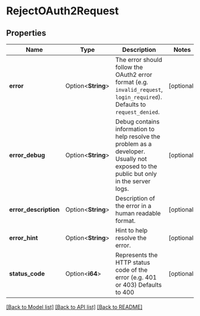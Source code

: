 # RejectOAuth2Request

## Properties

Name | Type | Description | Notes
------------ | ------------- | ------------- | -------------
**error** | Option<**String**> | The error should follow the OAuth2 error format (e.g. `invalid_request`, `login_required`).  Defaults to `request_denied`. | [optional]
**error_debug** | Option<**String**> | Debug contains information to help resolve the problem as a developer. Usually not exposed to the public but only in the server logs. | [optional]
**error_description** | Option<**String**> | Description of the error in a human readable format. | [optional]
**error_hint** | Option<**String**> | Hint to help resolve the error. | [optional]
**status_code** | Option<**i64**> | Represents the HTTP status code of the error (e.g. 401 or 403)  Defaults to 400 | [optional]

[[Back to Model list]](../README.md#documentation-for-models) [[Back to API list]](../README.md#documentation-for-api-endpoints) [[Back to README]](../README.md)



